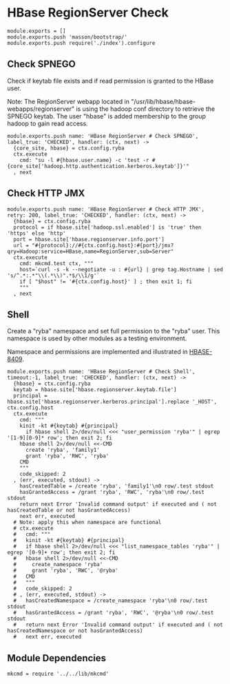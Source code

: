 
# HBase RegionServer Check

    module.exports = []
    module.exports.push 'masson/bootstrap/'
    module.exports.push require('./index').configure

## Check SPNEGO

Check if keytab file exists and if read permission is granted to the HBase user.

Note: The RegionServer webapp located in "/usr/lib/hbase/hbase-webapps/regionserver" is
using the hadoop conf directory to retrieve the SPNEGO keytab. The user "hbase"
is added membership to the group hadoop to gain read access.

    module.exports.push name: 'HBase RegionServer # Check SPNEGO', label_true: 'CHECKED', handler: (ctx, next) ->
      {core_site, hbase} = ctx.config.ryba
      ctx.execute
        cmd: "su -l #{hbase.user.name} -c 'test -r #{core_site['hadoop.http.authentication.kerberos.keytab']}'"
      , next

## Check HTTP JMX

    module.exports.push name: 'HBase RegionServer # Check HTTP JMX', retry: 200, label_true: 'CHECKED', handler: (ctx, next) ->
      {hbase} = ctx.config.ryba
      protocol = if hbase.site['hadoop.ssl.enabled'] is 'true' then 'https' else 'http'
      port = hbase.site['hbase.regionserver.info.port']
      url = "#{protocol}://#{ctx.config.host}:#{port}/jmx?qry=Hadoop:service=HBase,name=RegionServer,sub=Server"
      ctx.execute
        cmd: mkcmd.test ctx, """
        host=`curl -s -k --negotiate -u : #{url} | grep tag.Hostname | sed 's/^.*:.*"\\(.*\\)".*$/\\1/g'`
        if [ "$host" != '#{ctx.config.host}' ] ; then exit 1; fi
        """
      , next

## Shell

Create a "ryba" namespace and set full permission to the "ryba" user. This
namespace is used by other modules as a testing environment.

Namespace and permissions are implemented and illustrated in [HBASE-8409].

    module.exports.push name: 'HBase RegionServer # Check Shell', timeout:-1, label_true: 'CHECKED', handler: (ctx, next) ->
      {hbase} = ctx.config.ryba
      keytab = hbase.site['hbase.regionserver.keytab.file']
      principal = hbase.site['hbase.regionserver.kerberos.principal'].replace '_HOST', ctx.config.host
      ctx.execute
        cmd: """
        kinit -kt #{keytab} #{principal}
          if hbase shell 2>/dev/null <<< "user_permission 'ryba'" | egrep '[1-9][0-9]* row'; then exit 2; fi
        hbase shell 2>/dev/null <<-CMD
          create 'ryba', 'family1'
          grant 'ryba', 'RWC', 'ryba'
        CMD
        """
        code_skipped: 2
      , (err, executed, stdout) ->
        hasCreatedTable = /create 'ryba', 'family1'\n0 row/.test stdout
        hasGrantedAccess = /grant 'ryba', 'RWC', 'ryba'\n0 row/.test stdout
        return next Error 'Invalid command output' if executed and ( not hasCreatedTable or not hasGrantedAccess)
        next err, executed
      # Note: apply this when namespace are functional
      # ctx.execute
      #   cmd: """
      #   kinit -kt #{keytab} #{principal}
      #   if hbase shell 2>/dev/null <<< "list_namespace_tables 'ryba'" | egrep '[0-9]+ row'; then exit 2; fi
      #   hbase shell 2>/dev/null <<-CMD
      #     create_namespace 'ryba'
      #     grant 'ryba', 'RWC', '@ryba'
      #   CMD
      #   """
      #   code_skipped: 2
      # , (err, executed, stdout) ->
      #   hasCreatedNamespace = /create_namespace 'ryba'\n0 row/.test stdout
      #   hasGrantedAccess = /grant 'ryba', 'RWC', '@ryba'\n0 row/.test stdout
      #   return next Error 'Invalid command output' if executed and ( not hasCreatedNamespace or not hasGrantedAccess)
      #   next err, executed

## Module Dependencies

    mkcmd = require '../../lib/mkcmd'

[HBASE-8409]: https://issues.apache.org/jira/browse/HBASE-8409
